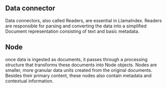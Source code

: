 ## Data connector
Data connectors, also called Readers, are essential in LlamaIndex. Readers are responsible for parsing and converting the data into a simplified Document representation consisting of text and basic metadata.

## Node
 once data is ingested as documents, it passes through a processing structure that transforms these documents into Node objects. Nodes are smaller, more granular data units created from the original documents. Besides their primary content, these nodes also contain metadata and contextual information.

## 
